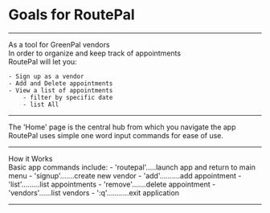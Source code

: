 Goals for RoutePal
==================

<hr />

As a tool for GreenPal vendors<br />
In order to organize and keep track of appointments<br />
RoutePal will let you:

    - Sign up as a vendor
    - Add and Delete appointments
    - View a list of appointments
        - filter by specific date
        - list All

<hr />

The 'Home' page is the central hub from which you navigate the app<br />
RoutePal uses simple one word input commands for ease of use. 

<hr />

How it Works<br />
Basic app commands include:
    - 'routepal'.....launch app and return to main menu
    - 'signup'.......create new vendor
    - 'add'..........add appointment
    - 'list'.........list appointments
    - 'remove'.......delete appointment
    - 'vendors'......list vendors
    - ':q'...........exit application

<hr />

